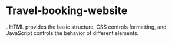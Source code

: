 # Travel-booking-website
. HTML provides the basic structure, CSS controls formatting, and JavaScript controls the behavior of different elements.
